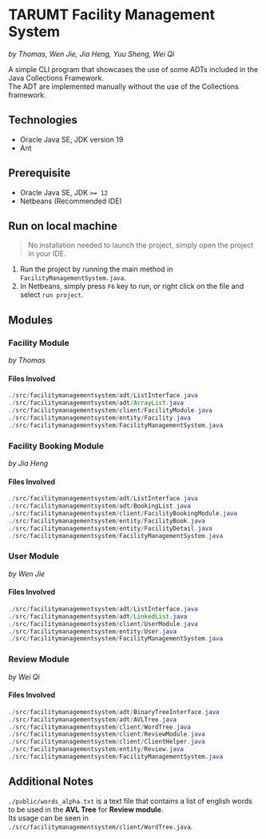# TARUMT Facility Management System

_by Thomas, Wen Jie, Jia Heng, Yuu Sheng, Wei Qi_

A simple CLI program that showcases the use of some ADTs included in the Java Collections Framework. </br>
The ADT are implemented manually without the use of the Collections framework.

## Technologies

- Oracle Java SE, JDK version 19
- Ant

## Prerequisite

- Oracle Java SE, JDK `>= 12`
- Netbeans (Recommended IDE)

## Run on local machine

> No installation needed to launch the project, simply open the project in your IDE.

1. Run the project by running the main method in `FacilityManagementSystem.java`.
2. In Netbeans, simply press `F6` key to run, or right click on the file and select `run project`.

## Modules

### Facility Module

_by Thomas_

#### Files Involved

```java
./src/facilitymanagementsystem/adt/ListInterface.java
./src/facilitymanagementsystem/adt/ArrayList.java
./src/facilitymanagementsystem/client/FacilityModule.java
./src/facilitymanagementsystem/entity/Facility.java
./src/facilitymanagementsystem/FacilityManagementSystem.java
```

### Facility Booking Module

_by Jia Heng_

#### Files Involved

```java
./src/facilitymanagementsystem/adt/ListInterface.java
./src/facilitymanagementsystem/adt/BookingList.java
./src/facilitymanagementsystem/client/FacilityBookingModule.java
./src/facilitymanagementsystem/entity/FacilityBook.java
./src/facilitymanagementsystem/entity/FacilityDetail.java
./src/facilitymanagementsystem/FacilityManagementSystem.java
```

### User Module

_by Wen Jie_

#### Files Involved

```java
./src/facilitymanagementsystem/adt/ListInterface.java
./src/facilitymanagementsystem/adt/LinkedList.java
./src/facilitymanagementsystem/client/UserModule.java
./src/facilitymanagementsystem/entity/User.java
./src/facilitymanagementsystem/FacilityManagementSystem.java
```

### Review Module

_by Wei Qi_

#### Files Involved

```java
./src/facilitymanagementsystem/adt/BinaryTreeInterface.java
./src/facilitymanagementsystem/adt/AVLTree.java
./src/facilitymanagementsystem/client/WordTree.java
./src/facilitymanagementsystem/client/ReviewModule.java
./src/facilitymanagementsystem/client/ClientHelper.java
./src/facilitymanagementsystem/entity/Review.java
./src/facilitymanagementsystem/FacilityManagementSystem.java
```

## Additional Notes

`./public/words_alpha.txt` is a text file that contains a list of english words to be used in the **AVL Tree** for **Review module**.
</br>
Its usage can be seen in `./src/facilitymanagementsystem/client/WordTree.java`.
